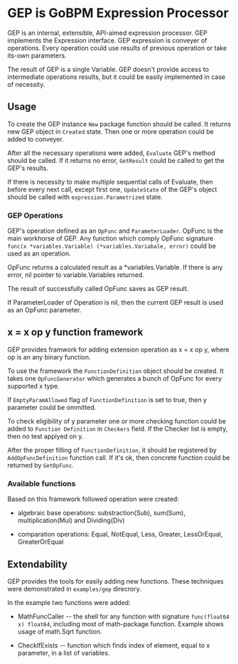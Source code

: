 # GEP is GoBPM Expression Processor

GEP is an internal, extensible, API-aimed expression processor. GEP implements the 
Expression interface. GEP expression is conveyer of operations. Every operation 
could use results of previous operation or take its-own parameters.

The result of GEP is a single Variable. GEP doesn't provide access to 
intermediate operations results, but it could be easily implemented in case 
of necessity.

## Usage

To create the GEP instance `New` package function should be called. It returns
new GEP object in `Created` state. Then one or more operation could be added
to conveyer.

After all the necessary operations were added, `Evaluate` GEP's method should be called.
If it returns no error, `GetResult` could be called to get the GEP's results.

If there is necessity to make multiple sequential calls of Evaluate, then before
every next call, except first one, `UpdateState` of the GEP's object should be 
called with `expression.Parametrized` state.

### GEP Operations

GEP's operation defined as an `OpFunc` and `ParameterLoader`. OpFunc is the main 
workhorse of GEP. Any function which comply OpFunc signature 
`func(x *variables.Variable) (*variables.Variabale, error)` could be used as an operation.

OpFunc returns a calculated result as a *variables.Variable. If there is any error, nil 
pointer to variable.Variables returned.

The result of successfully called OpFunc saves as GEP result.

If ParameterLoader of Operation is nil, then the current GEP result is used as 
an OpFunc parameter. 

## x = x op y function framework

GEP provides framwork for adding extension operation as x = x op y, where op is an any
binary function.

To use the framework the `FunctionDefinition` object should be created. It takes one 
`OpFuncGenerator` which generates a bunch of OpFunc for every supported x type. 

If `EmptyParamAllowed` flag of `FunctionDefinition` is set to true, then y parameter could
be ommitted.

To check eligibility of y parameter one or more checking function could be added to 
`Function Definition` in `Checkers` field. If the Checker list is empty, then no test
applyed on y.

After the proper filling of `FunctionDefinition`, it should be registered by 
`AddOpFuncDefinition` function call. If it's ok, then concrete function could be 
returned by `GetOpFunc`.

### Available functions

Based on this framework followed operation were created:

  - algebraic base operations: substraction(Sub), sum(Sum), multiplication(Mul) and
  Dividing(Div)

  - comparation operations: Equal, NotEqual, Less, Greater, LessOrEqual, GreaterOrEqual

## Extendability

GEP provides the tools for easily adding new functions. These techniques were
demonstrated in `examples/gep` direcrory. 

In the example two functions were added:

  - MathFuncCaller -- the shell for any function with signature `func(float64 x) float64`, including most
  of math-package function. Example shows usage of math.Sqrt function.

  - CheckIfExists -- function which finds index of element, equal to x parameter, in a list of variables.

